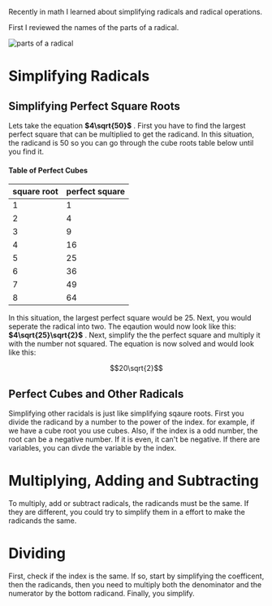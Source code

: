 Recently in math I learned about simplifying radicals and radical operations.

First I reviewed the names of the parts of a radical.
 
![parts of a radical](https://study.com/cimages/multimages/16/radical_image.jpg)

# Simplifying Radicals 

## Simplifying Perfect Square Roots 

Lets take the equation **$4\sqrt{50}$**  . First you have to find the largest perfect square that can be multiplied to get the radicand. In this situation, the radicand is 50 so you can go through the cube roots table below until you find it. 

#### Table of Perfect Cubes 

 |square root|perfect square|
 |---------|------------|
 |1        |1           |
 |2        |4           |
 |3        |9           |
 |4        |16          |
 |5        |25          |
 |6        |36          |
 |7        |49          |
 |8        |64          |

In this situation, the largest perfect square would be 25. Next, you would seperate the radical into two. The eqaution would now look like this: **$4\sqrt{25}\sqrt{2}$** . Next, simplify the the perfect square and multiply it with the number not squared. The equation is now solved and would look like this:

$$20\sqrt{2}$$

## Perfect Cubes and Other Radicals 

Simplifying other racidals is just like simplifying sqaure roots. First you divide the radicand by a number to the power of the index. for example, if we have a cube root you use cubes. Also, if the index is a odd number, the root can be a negative number. If it is even, it can't be negative. If there are variables, you can divde the variable by the index.

# Multiplying, Adding and Subtracting 

To multiply, add or subtract radicals, the radicands must be the same. If they are different, you could try to simplify them in a effort to  make the radicands the same.

# Dividing 

First, check if the index is the same. If so, start by simplifying the coefficent, then the radicands, then you need to multiply both the denominator and the numerator by the bottom radicand. Finally, you simplify.
